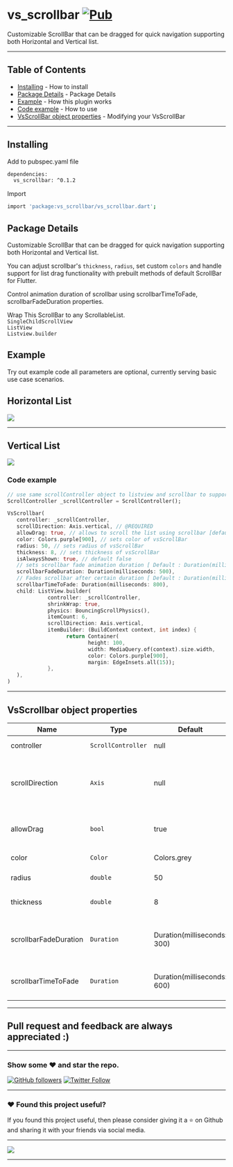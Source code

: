 # vs_scrollbar  [![Pub](https://img.shields.io/pub/v/vs_scrollbar.svg)](https://pub.dartlang.org/packages/vs_scrollbar)

Customizable ScrollBar that can be dragged for quick navigation supporting both Horizontal and Vertical list.

---

## Table of Contents

- [Installing](#installing) - How to install
- [Package Details](package-details) - Package Details
- [Example](#example) - How this plugin works
- [Code example](#code-example) - How to use
- [VsScrollBar object properties](#vsscrollbar-object-properties) - Modifying your VsScrollBar

---

## Installing

Add to pubspec.yaml file

```sh
dependencies:
  vs_scrollbar: ^0.1.2
```

Import

```sh
import 'package:vs_scrollbar/vs_scrollbar.dart';
```

## Package Details

Customizable ScrollBar that can be dragged for quick navigation supporting both Horizontal and Vertical list.

You can adjust scrollbar's ```thickness```, ```radius```, set custom ```colors``` and handle support for list drag functionality with prebuilt methods of default ScrollBar for Flutter.

Control animation duration of scrollbar using scrollbarTimeToFade, scrollbarFadeDuration properties.

Wrap This ScrollBar to any ScrollableList.  
```SingleChildScrollView```  
```ListView```  
```Listview.builder```

## Example 
Try out example code all parameters are optional, currently serving basic use case scenarios.

## Horizontal List

![](https://github.com/VickySalunkhe/vs_scrollbar/blob/main/example/assets/horizontal.webp)

---

## Vertical List
![](https://github.com/VickySalunkhe/vs_scrollbar/blob/main/example/assets/vertical.webp)

### Code example

```dart
// use same scrollController object to listview and scrollbar to support drag functionality
ScrollController _scrollController = ScrollController();

VsScrollbar(
   controller: _scrollController,
   scrollDirection: Axis.vertical, // @REQUIRED
   allowDrag: true, // allows to scroll the list using scrollbar [default : true]
   color: Colors.purple[900], // sets color of vsScrollBar
   radius: 50, // sets radius of vsScrollBar
   thickness: 8, // sets thickness of vsScrollBar
   isAlwaysShown: true, // default false
   // sets scrollbar fade animation duration [ Default : Duration(milliseconds: 300)]
   scrollbarFadeDuration: Duration(milliseconds: 500),
   // Fades scrollbar after certain duration [ Default : Duration(milliseconds: 600)]
   scrollbarTimeToFade: Duration(milliseconds: 800),
   child: ListView.builder(
             controller: _scrollController, 
             shrinkWrap: true,
             physics: BouncingScrollPhysics(),
             itemCount: 6,
             scrollDirection: Axis.vertical,
             itemBuilder: (BuildContext context, int index) {
                   return Container(
                          height: 100,
                          width: MediaQuery.of(context).size.width,
                          color: Colors.purple[900],
                          margin: EdgeInsets.all(15));
             },
   ),
)
```
---


## VsScrollbar object properties

| Name                    | Type                | Default                               | Description                                                                  |
| ----------------------- | ------------------- | ------------------------------------- | ---------------------------------------------------------------------------- |
| controller              | `ScrollController`  | null                                  | Controller for Scrollbar                                                     |
| scrollDirection         | `Axis`              | null                                  | Needed for supporting Drag functionality to work properly                    |
| allowDrag               | `bool`              | true                                  | Allows to scroll the list using scrollbar                                    |
| color                   | `Color`             | Colors.grey                           | ScrollBar Color                                                              |
| radius                  | `double`            | 50                                    | Set Radius of ScrollBar                                                      |
| thickness               | `double`            | 8                                     | Set Thickness of ScrollBar                                                   |
| scrollbarFadeDuration   | `Duration`          | Duration(milliseconds: 300)           | Sets scrollbar fade animation duration                                       |
| scrollbarTimeToFade     | `Duration`          | Duration(milliseconds: 600)           | Fades scrollbar after certain duration                                       |

---

## Pull request and feedback are always appreciated :)

---

### Show some :heart: and star the repo.

[![GitHub followers](https://img.shields.io/github/followers/VickySalunkhe.svg?style=social&label=Follow)](https://github.com/VickySalunkhe)
[![Twitter Follow](https://img.shields.io/twitter/follow/VickySalunkhe.svg?style=social)](https://twitter.com/vickysalunkhe01)

---

### :heart: Found this project useful?

If you found this project useful, then please consider giving it a :star: on Github and sharing it with your friends via social media.

---

<a href="https://www.buymeacoffee.com/VickySalunkhe" target="_blank"><img src="https://img.buymeacoffee.com/button-api/?text=Buy me a coffee&emoji=&slug=VickySalunkhe&button_colour=5F7FFF&font_colour=ffffff&font_family=Cookie&outline_colour=000000&coffee_colour=FFDD00"></a>

---


